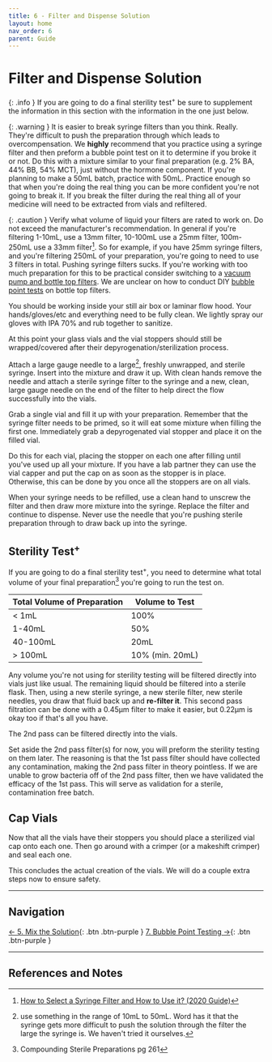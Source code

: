 ```yaml
---
title: 6 - Filter and Dispense Solution
layout: home
nav_order: 6
parent: Guide
---
```


# Filter and Dispense Solution

{: .info }
If you are going to do a final sterility test<sup>+</sup> be sure to supplement the information in this section with the information in the one just below.

{: .warning }
It is easier to break syringe filters than you think. Really. They're difficult to push the preparation through which leads to overcompensation. We **highly** recommend that you practice using a syringe filter and then preform a bubble point test on it to determine if you broke it or not. Do this with a mixture similar to your final preparation (e.g. 2% BA, 44% BB, 54% MCT), just without the hormone component. If you're planning to make a 50mL batch, practice with 50mL. Practice enough so that when you're doing the real thing you can be more confident you're not going to break it. If you break the filter during the real thing all of your medicine will need to be extracted from vials and refiltered.

{: .caution }
Verify what volume of liquid your filters are rated to work on. Do not exceed the manufacturer's recommendation. In general if you're filtering 1-10mL, use a 13mm filter, 10-100mL use a 25mm filter, 100m-250mL use a 33mm filter[^3]. So for example, if you have 25mm syringe filters, and you're filtering 250mL of your preparation, you're going to need to use 3 filters in total. Pushing syringe filters sucks. If you're working with too much preparation for this to be practical consider switching to a [vacuum pump and bottle top filters]. We are unclear on how to conduct DIY [bubble point tests] on bottle top filters.

You should be working inside your still air box or laminar flow hood. Your hands/gloves/etc and everything need to be fully clean. We lightly spray our gloves with IPA 70% and rub together to sanitize.

At this point your glass vials and the vial stoppers should still be wrapped/covered after their depyrogenation/sterilization process.

Attach a large gauge needle to a large[^1], freshly unwrapped, and sterile syringe. Insert into the mixture and draw it up. With clean hands remove the needle and attach a sterile syringe filter to the syringe and a new, clean, large gauge needle on the end of the filter to help direct the flow successfully into the vials.

Grab a single vial and fill it up with your preparation. Remember that the syringe filter needs to be primed, so it will eat some mixture when filling the first one. Immediately grab a depyrogenated vial stopper and place it on the filled vial.  

Do this for each vial, placing the stopper on each one after filling until you've used up all your mixture. If you have a lab partner they can use the vial capper and put the cap on as soon as the stopper is in place. Otherwise, this can be done by you once all the stoppers are on all vials.

When your syringe needs to be refilled, use a clean hand to unscrew the filter and then draw more mixture into the syringe. Replace the filter and continue to dispense. Never use the needle that you're pushing sterile preparation through to draw back up into the syringe.

## Sterility Test<sup>+</sup>

If you are going to do a final sterility test<sup>+</sup>, you need to determine what total volume of your final preparation[^2] you're going to run the test on.

| Total Volume of Preparation | Volume to Test   |
|-----------------------------|------------------|
| < 1mL                       | 100%             |
| 1-40mL                      | 50%              |
| 40-100mL                    | 20mL             |
| > 100mL                     | 10% (min. 20mL)  |

Any volume you're not using for sterility testing will be filtered directly into vials just like usual. The remaining liquid should be filtered into a sterile flask. Then, using a new sterile syringe, a new sterile filter, new sterile needles, you draw that fluid back up and **re-filter it**. This second pass filtration can be done with a 0.45μm filter to make it easier, but 0.22μm is okay too if that's all you have.

The 2nd pass can be filtered directly into the vials.

Set aside the 2nd pass filter(s) for now, you will preform the sterility testing on them later. The reasoning is that the 1st pass filter should have collected any contamination, making the 2nd pass filter in theory pointless. If we are unable to grow bacteria off of the 2nd pass filter, then we have validated the efficacy of the 1st pass. This will serve as validation for a sterile, contamination free batch.

## Cap Vials

Now that all the vials have their stoppers you should place a sterilized vial cap onto each one. Then go around with a crimper (or a makeshift crimper) and seal each one.

This concludes the actual creation of the vials. We will do a couple extra steps now to ensure safety.

---

## Navigation

[&larr; 5. Mix the Solution]{: .btn .btn-purple }
[7. Bubble Point Testing &rarr;]{: .btn .btn-purple }

---

## References and Notes

[^1]: use something in the range of 10mL to 50mL. Word has it that the syringe gets more difficult to push the solution through the filter the large the syringe is. We haven't tried it ourselves.
[^2]: Compounding Sterile Preparations pg 261
[^3]: [How to Select a Syringe Filter and How to Use it? (2020 Guide)](https://airekacells.com/blog/syringe-filter)

[vacuum pump and bottle top filters]: /topics/bulk_filtration
[bubble point tests]: /guides/7_bubble_point
[&larr; 5. Mix the Solution]: /guides/5_mix_solution
[7. Bubble Point Testing &rarr;]: /guides/7_bubble_point
